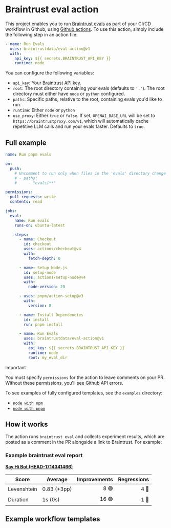 # Braintrust eval action

This project enables you to run [Braintrust evals](braintrust.dev) as part of
your CI/CD workflow in Github, using
[Github actions](https://github.com/features/actions). To use this action,
simply include the following step in an action file:

```yaml
- name: Run Evals
  uses: braintrustdata/eval-action@v1
  with:
    api_key: ${{ secrets.BRAINTRUST_API_KEY }}
    runtime: node
```

You can configure the following variables:

- `api_key`: Your
  [Braintrust API key](https://www.braintrust.dev/docs/welcome/start#create-an-api-key).
- `root`: The root directory containing your evals (defaults to `'.'`). The root
  directory must either have `node` or `python` configured.
- `paths`: Specific paths, relative to the root, containing evals you'd like to
  run.
- `runtime`: Either `node` or `python`
- `use_proxy`: Either `true` or `false`. If set, `OPENAI_BASE_URL` will be set
  to `https://braintrustproxy.com/v1`, which will automatically cache repetitive
  LLM calls and run your evals faster. Defaults to `true`.

## Full example

```yaml
name: Run pnpm evals

on:
  push:
    # Uncomment to run only when files in the 'evals' directory change
    # - paths:
    #     - "evals/**"

permissions:
  pull-requests: write
  contents: read

jobs:
  eval:
    name: Run evals
    runs-on: ubuntu-latest

    steps:
      - name: Checkout
        id: checkout
        uses: actions/checkout@v4
        with:
          fetch-depth: 0

      - name: Setup Node.js
        id: setup-node
        uses: actions/setup-node@v4
        with:
          node-version: 20

      - uses: pnpm/action-setup@v3
        with:
          version: 8

      - name: Install Dependencies
        id: install
        run: pnpm install

      - name: Run Evals
        uses: braintrustdata/eval-action@v1
        with:
          api_key: ${{ secrets.BRAINTRUST_API_KEY }}
          runtime: node
          root: my_eval_dir
```

> [!IMPORTANT]  
> You must specify `permissions` for the action to leave comments on your PR.
> Without these permissions, you'll see Github API errors.

To see examples of fully configured templates, see the `examples` directory:

- [`node with npm`](examples/npm.yml)
- [`node with pnpm`](examples/pnpm.yml)

## How it works

The action runs `braintrust eval` and collects experiment results, which are
posted as a comment in the PR alongside a link to Braintrust. For example:

### Example braintrust eval report

**[Say Hi Bot (HEAD-1714341466)](https://www.braintrustdata.com/app/braintrustdata.com/p/Say%20Hi%20Bot/experiments/HEAD-1714341466)**

| Score       | Average     | Improvements | Regressions |
| ----------- | ----------- | -----------: | ----------: |
| Levenshtein | 0.83 (+3pp) |         8 🟢 |        4 🔴 |
| Duration    | 1s (0s)     |        16 🟢 |        1 🔴 |

## Example workflow templates
